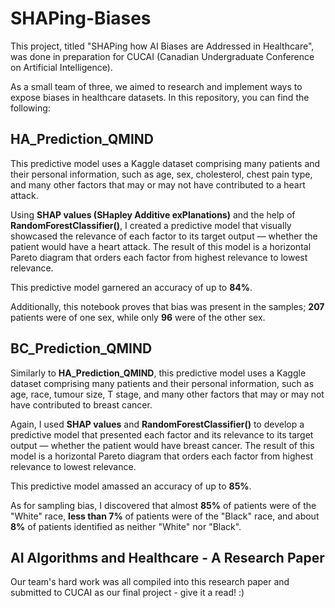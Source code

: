 # SHAPing-Biases

This project, titled "SHAPing how AI Biases are Addressed in Healthcare", was done in preparation for CUCAI (Canadian Undergraduate Conference on Artificial Intelligence).

As a small team of three, we aimed to research and implement ways to expose biases in healthcare datasets. In this repository, you can find the following:

HA_Prediction_QMIND
-
This predictive model uses a Kaggle dataset comprising many patients and their personal information, such as age, sex, cholesterol, chest pain type, and many other factors that may or may not have contributed to a heart attack.

Using **SHAP values (SHapley Additive exPlanations)** and the help of **RandomForestClassifier()**, I created a predictive model that visually showcased the relevance of each factor to its target output — whether the patient would have a heart attack. The result of this model is a horizontal Pareto diagram that orders each factor from highest relevance to lowest relevance. 

This predictive model garnered an accuracy of up to **84%**.

Additionally, this notebook proves that bias was present in the samples; **207** patients were of one sex, while only **96** were of the other sex.

BC_Prediction_QMIND
-
Similarly to **HA_Prediction_QMIND**, this predictive model uses a Kaggle dataset comprising many patients and their personal information, such as age, race, tumour size, T stage, and many other factors that may or may not have contributed to breast cancer.

Again, I used **SHAP values** and **RandomForestClassifier()** to develop a predictive model that presented each factor and its relevance to its target output — whether the patient would have breast cancer. The result of this model is a horizontal Pareto diagram that orders each factor from highest relevance to lowest relevance.

This predictive model amassed an accuracy of up to **85%**.

As for sampling bias, I discovered that almost **85%** of patients were of the "White" race, **less than 7%** of patients were of the "Black" race, and about **8%** of patients identified as neither "White" nor "Black".

AI Algorithms and Healthcare - A Research Paper
-
Our team's hard work was all compiled into this research paper and submitted to CUCAI as our final project - give it a read! :)
